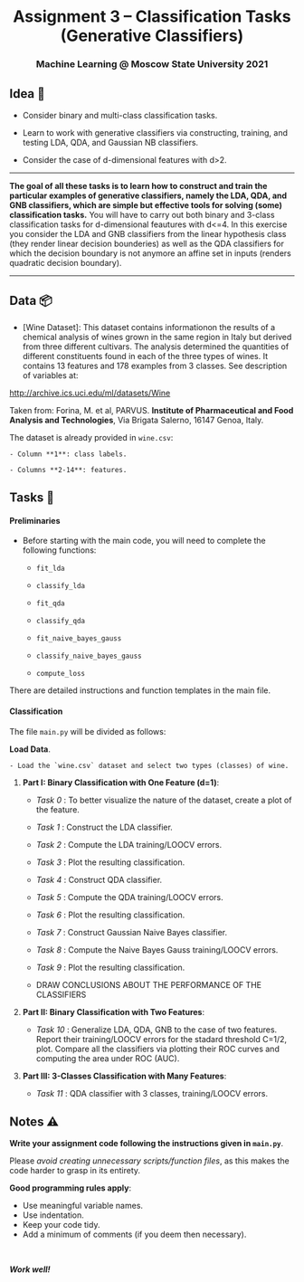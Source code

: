 ﻿
<h1 align="center">
  <a>Assignment 3 – Classification Tasks (Generative Classifiers)</a>
</h1>
<h3 align="center">
  <a>Machine Learning @ Moscow State University 2021</a>
</h3>

## Idea 📓

- Consider binary and multi-class classification tasks.

- Learn to work with generative classifiers via constructing, training, and testing LDA, QDA, and Gaussian NB classifiers.

- Consider the case of d-dimensional features with d>2.

***

**The goal of all these tasks is to learn how to construct and train the particular examples of generative classifiers, namely the LDA, QDA, and GNB classifiers, which are simple but effective tools for solving (some) classification tasks.** You will have to carry out both binary and 3-class classification tasks for d-dimensional feautures with d<=4. In this exercise you consider the LDA and GNB classifiers from the linear hypothesis class (they render linear decision bounderies) as well as the QDA classifiers for which the decision boundary is not anymore an affine set in inputs (renders quadratic decision boundary).

***

## Data 📦

- [Wine Dataset]: This dataset contains informationon the results of a chemical analysis of wines grown in the same region in Italy but derived from three different cultivars. The analysis determined the quantities of different constituents found in each of the three types of wines. It contains 13 features and 178 examples from 3 classes. See description of variables at: 

http://archive.ics.uci.edu/ml/datasets/Wine

Taken from: Forina, M. et al, PARVUS. **Institute of Pharmaceutical and Food Analysis and Technologies**, Via Brigata Salerno, 16147 Genoa, Italy. 

The dataset is already provided in `wine.csv`:
		
	- Column **1**: class labels.
		
	- Columns **2-14**: features.

## Tasks 📝

#### Preliminaries

- Before starting with the main code, you will need to complete the following functions:
	
    - `fit_lda`
	
    - `classify_lda`
    
    - `fit_qda`
    
    - `classify_qda`
    
    - `fit_naive_bayes_gauss`
    
    - `classify_naive_bayes_gauss`
    
    - `compute_loss`

There are detailed instructions and function templates in the main file.

	
#### Classification

The file `main.py` will be divided as follows:
	
   **Load Data**.

	- Load the `wine.csv` dataset and select two types (classes) of wine.

1. **Part I: Binary Classification with One Feature (d=1)**:

	- *Task 0* : To better visualize the nature of the dataset, create a plot of the feature.
	
	- *Task 1* : Construct the LDA classifier.
	
	- *Task 2* : Compute the LDA training/LOOCV errors.
	
	- *Task 3* : Plot the resulting classification.
	
	- *Task 4* : Construct QDA classifier.
	
	- *Task 5* : Compute the QDA training/LOOCV errors.
	
	- *Task 6* : Plot the resulting classification.
	
	- *Task 7* : Construct  Gaussian Naive Bayes classifier.
	
	- *Task 8* : Compute the Naive Bayes Gauss training/LOOCV errors.
	
	- *Task 9* : Plot the resulting classification.
	
	- DRAW CONCLUSIONS ABOUT THE PERFORMANCE OF THE CLASSIFIERS


2. **Part II: Binary Classification with Two Features**: 
	
	- *Task 10* : Generalize LDA, QDA, GNB to the case of two features. Report their training/LOOCV errors for the stadard threshold C=1/2, plot. Compare all the classifiers via plotting their ROC curves and computing the area under ROC (AUC).
	
	
3. **Part III: 3-Classes Classification with Many Features**: 
	
	- *Task 11* : QDA classifier with 3 classes, training/LOOCV errors.
	

	
  
## Notes ⚠️

**Write your assignment code following the instructions given in  `main.py`**.

Please *avoid creating unnecessary scripts/function files*, as this makes the code harder to grasp in its entirety.

**Good programming rules apply**:
- Use meaningful variable names. 
- Use indentation.
- Keep your code tidy. 
- Add a minimum of comments (if you deem then necessary). 

<br>

***Work well!***
